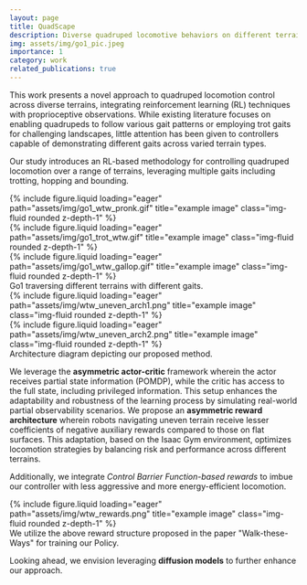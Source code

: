 ```yaml
---
layout: page
title: QuadScape
description: Diverse quadruped locomotive behaviors on different terrains
img: assets/img/go1_pic.jpeg
importance: 1
category: work
related_publications: true
---
```


This work presents a novel approach to quadruped locomotion control across diverse
terrains, integrating reinforcement learning (RL) techniques with proprioceptive
observations. While existing literature focuses on enabling quadrupeds to follow various gait
patterns or employing trot gaits for challenging landscapes, little attention has been given to
controllers capable of demonstrating different gaits across varied terrain types. 

Our study introduces an RL-based methodology for controlling quadruped locomotion over a range of
terrains, leveraging multiple gaits including trotting, hopping and bounding.

<div class="row">
    <div class="col-sm mt-3 mt-md-0">
        {% include figure.liquid loading="eager" path="assets/img/go1_wtw_pronk.gif" title="example image" class="img-fluid rounded z-depth-1" %}
    </div>
    <div class="col-sm mt-3 mt-md-0">
        {% include figure.liquid loading="eager" path="assets/img/go1_trot_wtw.gif" title="example image" class="img-fluid rounded z-depth-1" %}
    </div>
    <div class="col-sm mt-3 mt-md-0">
        {% include figure.liquid loading="eager" path="assets/img/go1_wtw_gallop.gif" title="example image" class="img-fluid rounded z-depth-1" %}
    </div>
</div>
<div class="caption">
    Go1 traversing different terrains with different gaits.
</div>
<div class="row">
    <div class="col-sm mt-3 mt-md-0">
        {% include figure.liquid loading="eager" path="assets/img/wtw_uneven_arch1.png" title="example image" class="img-fluid rounded z-depth-1" %}
    </div>
    <div class="col-sm mt-3 mt-md-0">
        {% include figure.liquid loading="eager" path="assets/img/wtw_uneven_arch2.png" title="example image" class="img-fluid rounded z-depth-1" %}
    </div>

</div>
<div class="caption">
    Architecture diagram depicting our proposed method.
</div>

We leverage the **asymmetric actor-critic** framework wherein the actor receives
partial state information (POMDP), while the critic has access to the full state, including
privileged information. This setup enhances the adaptability and robustness of the learning
process by simulating real-world partial observability scenarios. We propose an **asymmetric
reward architecture** wherein robots navigating uneven terrain receive lesser coefficients of
negative auxiliary rewards compared to those on flat surfaces. This adaptation, based on the
Isaac Gym environment, optimizes locomotion strategies by balancing risk and performance
across different terrains.

Additionally, we integrate _Control Barrier Function-based rewards_ to imbue our controller
with less aggressive and more energy-efficient locomotion.

<div class="row">
    <div class="col-sm mt-3 mt-md-0">
        {% include figure.liquid loading="eager" path="assets/img/wtw_rewards.png" title="example image" class="img-fluid rounded z-depth-1" %}
    </div>
</div>
<div class="caption">
    We utilize the above reward structure proposed in the paper "Walk-these-Ways" for training our Policy.
</div>

Looking ahead, we envision leveraging **diffusion models** to further enhance our approach.

